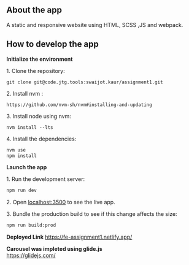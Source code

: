 ## About the app

A static and responsive website using HTML, SCSS ,JS and webpack.

## How to develop the app

**Initialize the environment**

1\. Clone the repository:

```
git clone git@code.jtg.tools:swaijot.kaur/assignment1.git
```

2\. Install nvm :

```
https://github.com/nvm-sh/nvm#installing-and-updating
```

3\. Install node using nvm:

`nvm install --lts`

4\. Install the dependencies:

```bash
nvm use
npm install
```

**Launch the app**

1\. Run the development server:

```bash
npm run dev
```

2\. Open [localhost:3500](http://localhost:3500) to see the live app.

3\. Bundle the production build to see if this change affects the size:

```bash
npm run build:prod
```

**Deployed Link**
https://fe-assignment1.netlify.app/

**Carousel was impleted using glide.js**  
https://glidejs.com/


